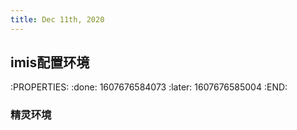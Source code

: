```yaml
---
title: Dec 11th, 2020
---
```


## **imis配置环境**
:PROPERTIES:
:done: 1607676584073
:later: 1607676585004
:END:
### 精灵环境
##
## ` `
##
##
##
##
